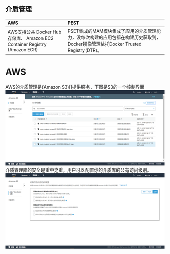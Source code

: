 ## 介质管理

| AWS | PEST |
| :--- | :--- |
| AWS支持公共 Docker Hub 存储库、 Amazon EC2 Container Registry \(Amazon ECR\) | PSET集成的MAM模块集成了应用的介质管理能力，没每次构建的应用包都在构建历史获取到，Docker镜像管理依托Docker Trusted Registry\(DTR\)。 |

# AWS

AWS的介质管理是(Amazon S3)[]提供服务，下图是S3的一个控制界面
![s3](/assets/2019-02-21_204020.png)
介质管理库的安全是重中之重，用户可以配置你的介质库的公有访问级别。
![access](/assets/2019-02-21_204337.png)